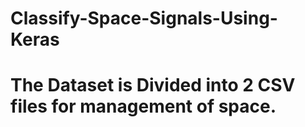# Classify-Space-Signals-Using-Keras
# The Dataset is Divided into 2 CSV files for management of space.
